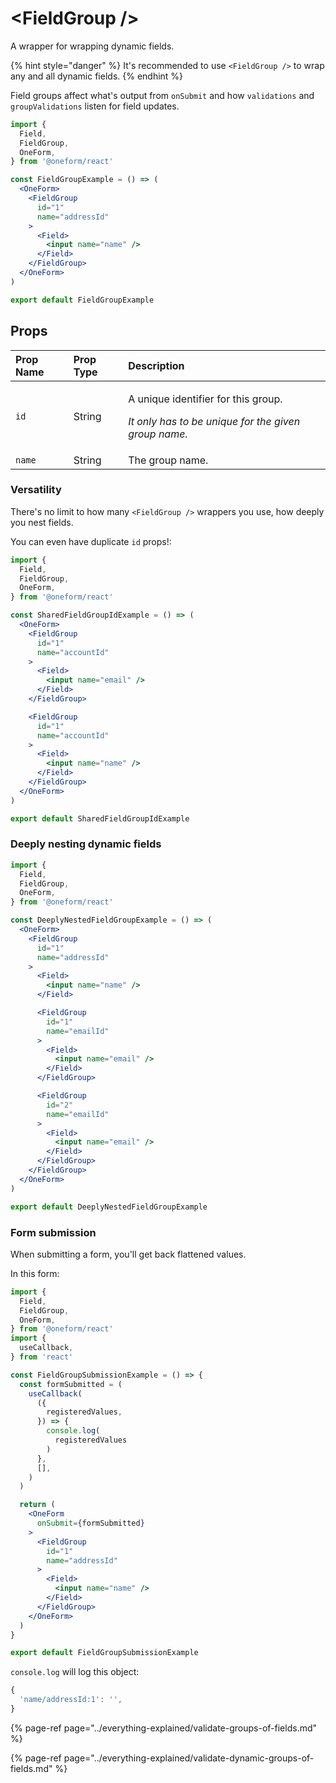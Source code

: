 # &lt;FieldGroup /&gt;

A wrapper for wrapping dynamic fields.

{% hint style="danger" %}
It's recommended to use `<FieldGroup />` to wrap any and all dynamic fields.
{% endhint %}

Field groups affect what's output from `onSubmit` and how `validations` and `groupValidations` listen for field updates.

```jsx
import {
  Field,
  FieldGroup,
  OneForm,
} from '@oneform/react'

const FieldGroupExample = () => (
  <OneForm>
    <FieldGroup
      id="1"
      name="addressId"
    >
      <Field>
        <input name="name" />
      </Field>
    </FieldGroup>
  </OneForm>
)

export default FieldGroupExample
```

## Props

<table>
  <thead>
    <tr>
      <th style="text-align:left">Prop Name</th>
      <th style="text-align:left">Prop Type</th>
      <th style="text-align:left">Description</th>
    </tr>
  </thead>
  <tbody>
    <tr>
      <td style="text-align:left"> <code>id</code>
      </td>
      <td style="text-align:left">String</td>
      <td style="text-align:left">
        <p>A unique identifier for this group.</p>
        <p><em>It only has to be unique for the given group name.</em>
        </p>
      </td>
    </tr>
    <tr>
      <td style="text-align:left"> <code>name</code>
      </td>
      <td style="text-align:left">String</td>
      <td style="text-align:left">The group name.</td>
    </tr>
  </tbody>
</table>

### Versatility

There's no limit to how many `<FieldGroup />` wrappers you use, how deeply you nest fields.

You can even have duplicate `id` props!:

```jsx
import {
  Field,
  FieldGroup,
  OneForm,
} from '@oneform/react'

const SharedFieldGroupIdExample = () => (
  <OneForm>
    <FieldGroup
      id="1"
      name="accountId"
    >
      <Field>
        <input name="email" />
      </Field>
    </FieldGroup>

    <FieldGroup
      id="1"
      name="accountId"
    >
      <Field>
        <input name="name" />
      </Field>
    </FieldGroup>
  </OneForm>
)

export default SharedFieldGroupIdExample
```

### Deeply nesting dynamic fields

```jsx
import {
  Field,
  FieldGroup,
  OneForm,
} from '@oneform/react'

const DeeplyNestedFieldGroupExample = () => (
  <OneForm>
    <FieldGroup
      id="1"
      name="addressId"
    >
      <Field>
        <input name="name" />
      </Field>

      <FieldGroup
        id="1"
        name="emailId"
      >
        <Field>
          <input name="email" />
        </Field>
      </FieldGroup>

      <FieldGroup
        id="2"
        name="emailId"
      >
        <Field>
          <input name="email" />
        </Field>
      </FieldGroup>
    </FieldGroup>
  </OneForm>
)

export default DeeplyNestedFieldGroupExample
```

### Form submission

When submitting a form, you'll get back flattened values.

In this form:

```jsx
import {
  Field,
  FieldGroup,
  OneForm,
} from '@oneform/react'
import {
  useCallback,
} from 'react'

const FieldGroupSubmissionExample = () => {
  const formSubmitted = (
    useCallback(
      ({
        registeredValues,
      }) => {
        console.log(
          registeredValues
        )
      },
      [], 
    )
  )

  return (
    <OneForm
      onSubmit={formSubmitted}
    >
      <FieldGroup
        id="1"
        name="addressId"
      >
        <Field>
          <input name="name" />
        </Field>
      </FieldGroup>
    </OneForm>
  )
}

export default FieldGroupSubmissionExample
```

`console.log` will log this object:

```jsx
{
  'name/addressId:1': '',
}
```

{% page-ref page="../everything-explained/validate-groups-of-fields.md" %}

{% page-ref page="../everything-explained/validate-dynamic-groups-of-fields.md" %}

